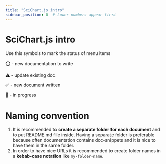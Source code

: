 ```yaml
---
title: "SciChart.js intro"
sidebar_position: 0  # Lower numbers appear first
---
```


# SciChart.js intro

Use this symbols to mark the status of menu items

⭕ - new documentation to write

⚠️ - update existing doc

✅ - new document written

🔄 - in progress

# Naming convention

1. It is recommended to **create a separate folder for each document** and to put README.md file inside. Having a separate folder is preferable because often documentation contains doc-snippets and it is nice to have them in the same folder.
2. In order to have nice URLs it is recommended to create folder names in a **kebab-case notation** like `my-folder-name`.